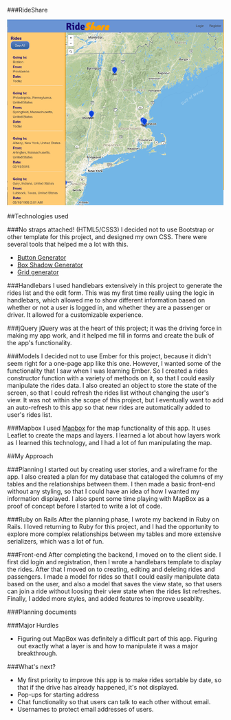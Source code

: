 ###RideShare

![screenshot](./images/screenshot.png)

##Technologies used

###No straps attached! (HTML5/CSS3)
I decided not to use Bootstrap or other template for this project, and designed my own CSS. There were several tools that helped me a lot with this. 

* [Button Generator](http://www.bestcssbuttongenerator.com/) 
* [Box Shadow Generator](http://css3gen.com/box-shadow/)
* [Grid generator](http://www.responsivegridsystem.com/calculator/)

###Handlebars
I used handlebars extensively in this project to generate the rides list and the edit form. This was my first time really using the logic in handlebars, which allowed me to show different information based on whether or not a user is logged in, and whether they are a passenger or driver. It allowed for a customizable experience.

###jQuery
jQuery was at the heart of this project; it was the driving force in making my app work, and it helped me fill in forms and create the bulk of the app's functionality.

###Models
I decided not to use Ember for this project, because it didn't seem right for a one-page app like this one. However, I wanted some of the functionality that I saw when I was learning Ember. So I created a rides constructor function with a variety of methods on it, so that I could easily manipulate the rides data. I also created an object to store the state of the screen, so that I could refresh the rides list without changing the user's view.
It was not within she scope of this project, but I eventually want to add an auto-refresh to this app so that new rides are automatically added to user's rides list. 

###Mapbox
I used [Mapbox](https://www.mapbox.com/) for the map functionality of this app. It uses Leaflet to create the maps and layers. I learned a lot about how layers work as I learned this technology, and I had a lot of fun manipulating the map. 



##My Approach

###Planning
I started out by creating user stories, and a wireframe for the app. I also created a plan for my database that cataloged the columns of my tables and the relationships between them. I then made a basic front-end without any styling, so that I could have an idea of how I wanted my information displayed. I also spent some time playing with MapBox as a proof of concept before I started to write a lot of code. 

###Ruby on Rails
After the planning phase, I wrote my backend in Ruby on Rails.  I loved returning to Ruby for this project, and I had the opportunity to explore more complex relationships between my tables and more extensive serializers, which was a lot of fun. 

###Front-end
After completing the backend, I moved on to the client side. I first did login and registration, then I wrote a handlebars template to display the rides. After that I moved on to creating, editing and deleting rides and passengers. I made a model for rides so that I could easily manipulate data based on the user, and also a model that saves the view state, so that users can join a ride without loosing their view state when the rides list refreshes. Finally, I added more styles, and added features to improve useablity. 

###Planning documents





###Major Hurdles
* Figuring out MapBox was definitely a difficult part of this app. Figuring out exactly what a layer is and how to manipulate it was a major breakthrough. 

###What's next?
* My first priority to improve this app is to make rides sortable by date, so that if the drive has already happened, it's not displayed. 
* Pop-ups for starting address 
* Chat functionality so that users can talk to each other without email.
* Usernames to protect email addresses of users. 





